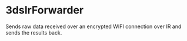 # 3dsIrForwarder

Sends raw data received over an encrypted WIFI connection over IR and sends the results back.
